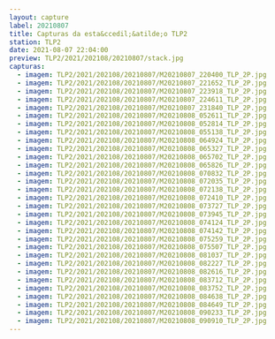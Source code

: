 ```yaml
---
layout: capture
label: 20210807
title: Capturas da esta&ccedil;&atilde;o TLP2
station: TLP2
date: 2021-08-07 22:04:00
preview: TLP2/2021/202108/20210807/stack.jpg
capturas:
  - imagem: TLP2/2021/202108/20210807/M20210807_220400_TLP_2P.jpg
  - imagem: TLP2/2021/202108/20210807/M20210807_221652_TLP_2P.jpg
  - imagem: TLP2/2021/202108/20210807/M20210807_223918_TLP_2P.jpg
  - imagem: TLP2/2021/202108/20210807/M20210807_224611_TLP_2P.jpg
  - imagem: TLP2/2021/202108/20210807/M20210807_231840_TLP_2P.jpg
  - imagem: TLP2/2021/202108/20210807/M20210808_052611_TLP_2P.jpg
  - imagem: TLP2/2021/202108/20210807/M20210808_052814_TLP_2P.jpg
  - imagem: TLP2/2021/202108/20210807/M20210808_055138_TLP_2P.jpg
  - imagem: TLP2/2021/202108/20210807/M20210808_064924_TLP_2P.jpg
  - imagem: TLP2/2021/202108/20210807/M20210808_065327_TLP_2P.jpg
  - imagem: TLP2/2021/202108/20210807/M20210808_065702_TLP_2P.jpg
  - imagem: TLP2/2021/202108/20210807/M20210808_065826_TLP_2P.jpg
  - imagem: TLP2/2021/202108/20210807/M20210808_070832_TLP_2P.jpg
  - imagem: TLP2/2021/202108/20210807/M20210808_072035_TLP_2P.jpg
  - imagem: TLP2/2021/202108/20210807/M20210808_072138_TLP_2P.jpg
  - imagem: TLP2/2021/202108/20210807/M20210808_072410_TLP_2P.jpg
  - imagem: TLP2/2021/202108/20210807/M20210808_073727_TLP_2P.jpg
  - imagem: TLP2/2021/202108/20210807/M20210808_073945_TLP_2P.jpg
  - imagem: TLP2/2021/202108/20210807/M20210808_074124_TLP_2P.jpg
  - imagem: TLP2/2021/202108/20210807/M20210808_074142_TLP_2P.jpg
  - imagem: TLP2/2021/202108/20210807/M20210808_075259_TLP_2P.jpg
  - imagem: TLP2/2021/202108/20210807/M20210808_075507_TLP_2P.jpg
  - imagem: TLP2/2021/202108/20210807/M20210808_081037_TLP_2P.jpg
  - imagem: TLP2/2021/202108/20210807/M20210808_082227_TLP_2P.jpg
  - imagem: TLP2/2021/202108/20210807/M20210808_082616_TLP_2P.jpg
  - imagem: TLP2/2021/202108/20210807/M20210808_083712_TLP_2P.jpg
  - imagem: TLP2/2021/202108/20210807/M20210808_083752_TLP_2P.jpg
  - imagem: TLP2/2021/202108/20210807/M20210808_084638_TLP_2P.jpg
  - imagem: TLP2/2021/202108/20210807/M20210808_084649_TLP_2P.jpg
  - imagem: TLP2/2021/202108/20210807/M20210808_090233_TLP_2P.jpg
  - imagem: TLP2/2021/202108/20210807/M20210808_090910_TLP_2P.jpg
---
```

